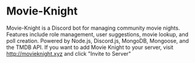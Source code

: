 # Movie-Knight

Movie-Knight is a Discord bot for managing community movie nights. Features include role management, user suggestions, movie lookup, and poll creation. Powered by Node.js, Discord.js, MongoDB, Mongoose, and the TMDB API. If you want to add Movie Knight to your server, visit http://movieknight.xyz and click "Invite to Server"
